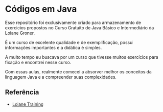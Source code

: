 # Códigos em Java

Esse repositório foi exclusivamente criado para armazenamento de exercicios propostos no Curso Gratuito de Java Básico e Intermediário da Loiane Groner.

É um curso de excelente qualidade e de exemplificação, possui informações importantes e a didática é simples.

A muito tempo eu buscava por um curso que tivesse muitos exercícios para fixação e encontrei nesse curso.

Com essas aulas, realmente comecei a absorver melhor os conceitos da linguagem Java e a compreender suas complexidades.


## Referência

- [Loiane Training](https://loiane.training/continuar-curso/java-basico)
